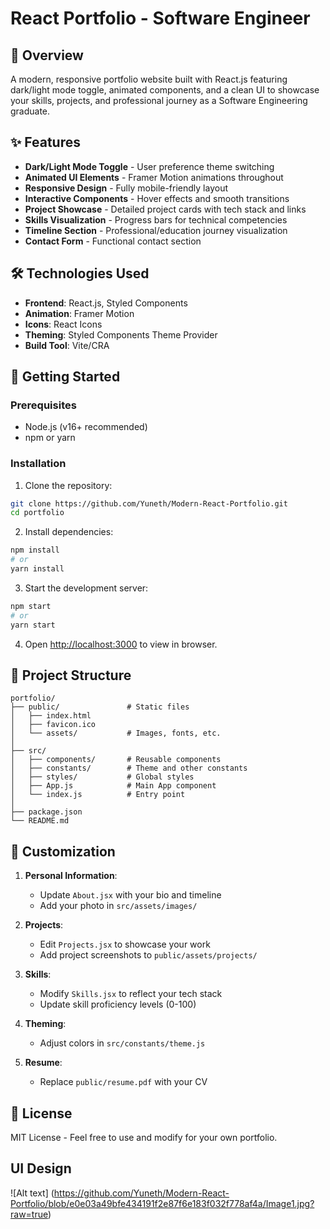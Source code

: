 # React Portfolio - Software Engineer

## 📝 Overview
A modern, responsive portfolio website built with React.js featuring dark/light mode toggle, animated components, and a clean UI to showcase your skills, projects, and professional journey as a Software Engineering graduate.

## ✨ Features
- **Dark/Light Mode Toggle** - User preference theme switching
- **Animated UI Elements** - Framer Motion animations throughout
- **Responsive Design** - Fully mobile-friendly layout
- **Interactive Components** - Hover effects and smooth transitions
- **Project Showcase** - Detailed project cards with tech stack and links
- **Skills Visualization** - Progress bars for technical competencies
- **Timeline Section** - Professional/education journey visualization
- **Contact Form** - Functional contact section

## 🛠️ Technologies Used
- **Frontend**: React.js, Styled Components
- **Animation**: Framer Motion
- **Icons**: React Icons
- **Theming**: Styled Components Theme Provider
- **Build Tool**: Vite/CRA

## 🚀 Getting Started

### Prerequisites
- Node.js (v16+ recommended)
- npm or yarn

### Installation
1. Clone the repository:
```bash
git clone https://github.com/Yuneth/Modern-React-Portfolio.git
cd portfolio
```

2. Install dependencies:
```bash
npm install
# or
yarn install
```

3. Start the development server:
```bash
npm start
# or
yarn start
```

4. Open [http://localhost:3000](http://localhost:3000) to view in browser.

## 📂 Project Structure
```
portfolio/
├── public/               # Static files
│   ├── index.html
│   ├── favicon.ico
│   └── assets/           # Images, fonts, etc.
│
├── src/
│   ├── components/       # Reusable components
│   ├── constants/        # Theme and other constants
│   ├── styles/           # Global styles
│   ├── App.js            # Main App component
│   └── index.js          # Entry point
│
├── package.json
└── README.md
```

## 🎨 Customization
1. **Personal Information**:
   - Update `About.jsx` with your bio and timeline
   - Add your photo in `src/assets/images/`

2. **Projects**:
   - Edit `Projects.jsx` to showcase your work
   - Add project screenshots to `public/assets/projects/`

3. **Skills**:
   - Modify `Skills.jsx` to reflect your tech stack
   - Update skill proficiency levels (0-100)

4. **Theming**:
   - Adjust colors in `src/constants/theme.js`

5. **Resume**:
   - Replace `public/resume.pdf` with your CV

## 📜 License
MIT License - Feel free to use and modify for your own portfolio.

## UI Design
![Alt text] (https://github.com/Yuneth/Modern-React-Portfolio/blob/e0e03a49bfe434191f2e87f6e183f032f778af4a/Image1.jpg?raw=true)

